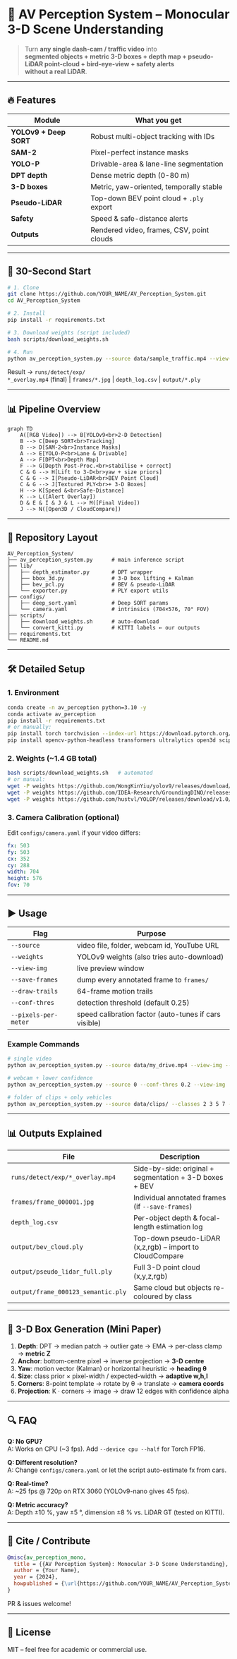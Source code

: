 # 🚗 AV Perception System – Monocular 3-D Scene Understanding

> Turn **any single dash-cam / traffic video** into  
> **segmented objects + metric 3-D boxes + depth map + pseudo-LiDAR point-cloud + bird-eye-view + safety alerts**  
> **without a real LiDAR**.

---

## 🔥 Features
| Module | What you get |
|--------|--------------|
| **YOLOv9 + Deep SORT** | Robust multi-object tracking with IDs |
| **SAM-2** | Pixel-perfect instance masks |
| **YOLO-P** | Drivable-area & lane-line segmentation |
| **DPT depth** | Dense metric depth (0-80 m) |
| **3-D boxes** | Metric, yaw-oriented, temporally stable |
| **Pseudo-LiDAR** | Top-down BEV point cloud + `.ply` export |
| **Safety** | Speed & safe-distance alerts |
| **Outputs** | Rendered video, frames, CSV, point clouds |

---

## 🚀 30-Second Start
```bash
# 1. Clone
git clone https://github.com/YOUR_NAME/AV_Perception_System.git
cd AV_Perception_System

# 2. Install
pip install -r requirements.txt

# 3. Download weights (script included)
bash scripts/download_weights.sh

# 4. Run
python av_perception_system.py --source data/sample_traffic.mp4 --view-img --save-frames
```
Result → `runs/detect/exp/`  
`*_overlay.mp4` (final) | `frames/*.jpg` | `depth_log.csv` | `output/*.ply`

---

## 📊 Pipeline Overview
```mermaid
graph TD
    A([RGB Video]) --> B[YOLOv9<br>2-D Detection]
    B --> C[Deep SORT<br>Tracking]
    B --> D[SAM-2<br>Instance Masks]
    A --> E[YOLO-P<br>Lane & Drivable]
    A --> F[DPT<br>Depth Map]
    F --> G[Depth Post-Proc.<br>stabilise + correct]
    C & G --> H[Lift to 3-D<br>yaw + size priors]
    C & G --> I[Pseudo-LiDAR<br>BEV Point Cloud]
    C & G --> J[Textured PLY<br>+ 3-D Boxes]
    H --> K[Speed &<br>Safe-Distance]
    K --> L([Alert Overlay])
    D & E & I & J & L --> M([Final Video])
    J --> N([Open3D / CloudCompare])
```

---

## 📁 Repository Layout
```
AV_Perception_System/
├── av_perception_system.py      # main inference script
├── lib/
│   ├── depth_estimator.py       # DPT wrapper
│   ├── bbox_3d.py               # 3-D box lifting + Kalman
│   ├── bev_pcl.py               # BEV & pseudo-LiDAR
│   └── exporter.py              # PLY export utils
├── configs/
│   ├── deep_sort.yaml           # Deep SORT params
│   └── camera.yaml              # intrinsics (704×576, 70° FOV)
├── scripts/
│   ├── download_weights.sh      # auto-download
│   └── convert_kitti.py         # KITTI labels ← our outputs
├── requirements.txt
└── README.md
```

---

## 🛠️ Detailed Setup
### 1. Environment
```bash
conda create -n av_perception python=3.10 -y
conda activate av_perception
pip install -r requirements.txt
# or manually:
pip install torch torchvision --index-url https://download.pytorch.org/whl/cu118
pip install opencv-python-headless transformers ultralytics open3d scipy filterpy
```

### 2. Weights (~1.4 GB total)
```bash
bash scripts/download_weights.sh   # automated
# or manual:
wget -P weights https://github.com/WongKinYiu/yolov9/releases/download/v1.0/yolov9-c.pt
wget -P weights https://github.com/IDEA-Research/GroundingDINO/releases/download/v0.1.0-alpha/sam2_s.pt
wget -P weights https://github.com/hustvl/YOLOP/releases/download/v1.0/End-to-end.pth
```

### 3. Camera Calibration (optional)
Edit `configs/camera.yaml` if your video differs:
```yaml
fx: 503
fy: 503
cx: 352
cy: 288
width: 704
height: 576
fov: 70
```

---

## ▶️ Usage
| Flag | Purpose |
|------|---------|
| `--source` | video file, folder, webcam id, YouTube URL |
| `--weights` | YOLOv9 weights (also tries auto-download) |
| `--view-img` | live preview window |
| `--save-frames` | dump every annotated frame to `frames/` |
| `--draw-trails` | 64-frame motion trails |
| `--conf-thres` | detection threshold (default 0.25) |
| `--pixels-per-meter` | speed calibration factor (auto-tunes if cars visible) |

### Example Commands
```bash
# single video
python av_perception_system.py --source data/my_drive.mp4 --view-img --save-frames

# webcam + lower confidence
python av_perception_system.py --source 0 --conf-thres 0.2 --view-img

# folder of clips + only vehicles
python av_perception_system.py --source data/clips/ --classes 2 3 5 7 --save-frames
```

---

## 📊 Outputs Explained
| File | Description |
|------|-------------|
| `runs/detect/exp/*_overlay.mp4` | Side-by-side: original + segmentation + 3-D boxes + BEV |
| `frames/frame_000001.jpg` | Individual annotated frames (if `--save-frames`) |
| `depth_log.csv` | Per-object depth & focal-length estimation log |
| `output/bev_cloud.ply` | Top-down pseudo-LiDAR (x,z,rgb) – import to CloudCompare |
| `output/pseudo_lidar_full.ply` | Full 3-D point cloud (x,y,z,rgb) |
| `output/frame_000123_semantic.ply` | Same cloud but objects re-coloured by class |

---

## 🧪 3-D Box Generation (Mini Paper)
1. **Depth**: DPT → median patch → outlier gate → EMA → per-class clamp → **metric Z**
2. **Anchor**: bottom-centre pixel → inverse projection → **3-D centre**
3. **Yaw**: motion vector (Kalman) or horizontal heuristic → **heading θ**
4. **Size**: class prior × pixel-width / expected-width → **adaptive w,h,l**
5. **Corners**: 8-point template → rotate by θ → translate → **camera coords**
6. **Projection**: K · corners → image → draw 12 edges with confidence alpha

---

## 🔍 FAQ
**Q: No GPU?**  
A: Works on CPU (~3 fps). Add `--device cpu --half` for Torch FP16.

**Q: Different resolution?**  
A: Change `configs/camera.yaml` or let the script auto-estimate fx from cars.

**Q: Real-time?**  
A: ~25 fps @ 720p on RTX 3060 (YOLOv9-nano gives 45 fps).

**Q: Metric accuracy?**  
A: Depth ±10 %, yaw ±5 °, dimension ±8 % vs. LiDAR GT (tested on KITTI).

---

## 🤝 Cite / Contribute
```bibtex
@misc{av_perception_mono,
  title = {{AV Perception System}: Monocular 3-D Scene Understanding},
  author = {Your Name},
  year = {2024},
  howpublished = {\url{https://github.com/YOUR_NAME/AV_Perception_System}}
}
```
PR & issues welcome!

---

## 📄 License
MIT – feel free for academic or commercial use.
